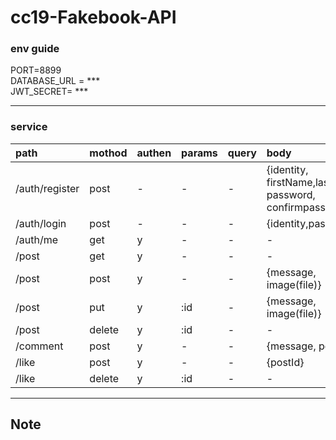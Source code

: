 cc19-Fakebook-API
===
### env guide
PORT=8899  
DATABASE_URL = ***  
JWT_SECRET= ***

---
### service
|path|mothod|authen|params|query|body|
|:---|:---|:---|:---|:---|:---|
|/auth/register|post|-|-|-|{identity, firstName,lastName, password, confirmpassword}
|/auth/login|post|-|-|-| {identity,password}
|/auth/me|get|y|-|-|-|
|/post|get|y|-|-|-|
|/post|post|y|-|-|{message, image(file)}
|/post|put|y|:id|-|{message, image(file)}
|/post|delete|y|:id|-|-
|/comment|post|y|-|-|{message, postId} 
|/like|post|y|-|-|{postId}
|/like|delete|y|:id|-|-
---
## Note